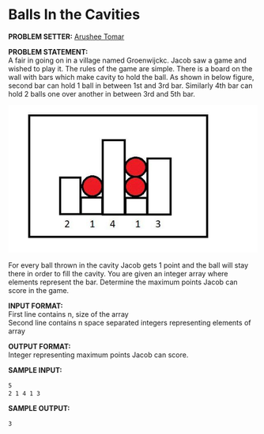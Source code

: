 # Balls In the Cavities

<b>PROBLEM SETTER:</b> <a href="https://github.com/aruto-code">Arushee Tomar</a>

<b>PROBLEM STATEMENT:</b><br>
A fair in going on in a village named Groenwijckc. Jacob saw a game and wished to play it. The rules of the game are simple.
There is a board on the wall with bars which make cavity to hold the ball. As shown in below figure, second bar can hold 1 ball in between 1st and 3rd bar.
Similarly 4th bar can hold 2 balls one over another in between 3rd and 5th bar.

<img src="balls.jpeg">

For every ball thrown in the cavity Jacob gets 1 point and the ball will stay there in order to fill the cavity.
You are given an integer array where elements represent the bar. Determine the maximum points Jacob can score in the game.

<b>INPUT FORMAT:</b><br>
First line contains n, size of the array<br>
Second line contains n space separated integers representing elements of array

<b>OUTPUT FORMAT:</b><br>
Integer representing maximum points Jacob can score.

<b>SAMPLE INPUT:</b>
```
5
2 1 4 1 3
```

<b>SAMPLE OUTPUT:</b>
```
3
```